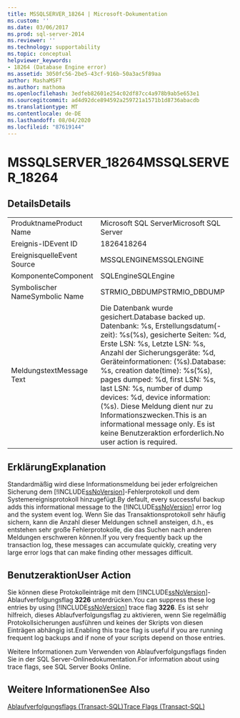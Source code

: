 ```yaml
---
title: MSSQLSERVER_18264 | Microsoft-Dokumentation
ms.custom: ''
ms.date: 03/06/2017
ms.prod: sql-server-2014
ms.reviewer: ''
ms.technology: supportability
ms.topic: conceptual
helpviewer_keywords:
- 18264 (Database Engine error)
ms.assetid: 3050fc56-2be5-43cf-916b-50a3ac5f89aa
author: MashaMSFT
ms.author: mathoma
ms.openlocfilehash: 3edfeb82601e254c02df87cc4a978b9ab5e653e1
ms.sourcegitcommit: ad4d92dce894592a259721a1571b1d8736abacdb
ms.translationtype: MT
ms.contentlocale: de-DE
ms.lasthandoff: 08/04/2020
ms.locfileid: "87619144"
---
```

# <a name="mssqlserver_18264"></a><span data-ttu-id="671aa-102">MSSQLSERVER_18264</span><span class="sxs-lookup"><span data-stu-id="671aa-102">MSSQLSERVER_18264</span></span>
    
## <a name="details"></a><span data-ttu-id="671aa-103">Details</span><span class="sxs-lookup"><span data-stu-id="671aa-103">Details</span></span>  
  
|||  
|-|-|  
|<span data-ttu-id="671aa-104">Produktname</span><span class="sxs-lookup"><span data-stu-id="671aa-104">Product Name</span></span>|<span data-ttu-id="671aa-105">Microsoft SQL Server</span><span class="sxs-lookup"><span data-stu-id="671aa-105">Microsoft SQL Server</span></span>|  
|<span data-ttu-id="671aa-106">Ereignis-ID</span><span class="sxs-lookup"><span data-stu-id="671aa-106">Event ID</span></span>|<span data-ttu-id="671aa-107">18264</span><span class="sxs-lookup"><span data-stu-id="671aa-107">18264</span></span>|  
|<span data-ttu-id="671aa-108">Ereignisquelle</span><span class="sxs-lookup"><span data-stu-id="671aa-108">Event Source</span></span>|<span data-ttu-id="671aa-109">MSSQLENGINE</span><span class="sxs-lookup"><span data-stu-id="671aa-109">MSSQLENGINE</span></span>|  
|<span data-ttu-id="671aa-110">Komponente</span><span class="sxs-lookup"><span data-stu-id="671aa-110">Component</span></span>|<span data-ttu-id="671aa-111">SQLEngine</span><span class="sxs-lookup"><span data-stu-id="671aa-111">SQLEngine</span></span>|  
|<span data-ttu-id="671aa-112">Symbolischer Name</span><span class="sxs-lookup"><span data-stu-id="671aa-112">Symbolic Name</span></span>|<span data-ttu-id="671aa-113">STRMIO_DBDUMP</span><span class="sxs-lookup"><span data-stu-id="671aa-113">STRMIO_DBDUMP</span></span>|  
|<span data-ttu-id="671aa-114">Meldungstext</span><span class="sxs-lookup"><span data-stu-id="671aa-114">Message Text</span></span>|<span data-ttu-id="671aa-115">Die Datenbank wurde gesichert.</span><span class="sxs-lookup"><span data-stu-id="671aa-115">Database backed up.</span></span> <span data-ttu-id="671aa-116">Datenbank: %s, Erstellungsdatum(-zeit): %s(%s), gesicherte Seiten: %d, Erste LSN: %s, Letzte LSN: %s, Anzahl der Sicherungsgeräte: %d, Geräteinformationen: (%s).</span><span class="sxs-lookup"><span data-stu-id="671aa-116">Database: %s, creation date(time): %s(%s), pages dumped: %d, first LSN: %s, last LSN: %s, number of dump devices: %d, device information: (%s).</span></span> <span data-ttu-id="671aa-117">Diese Meldung dient nur zu Informationszwecken.</span><span class="sxs-lookup"><span data-stu-id="671aa-117">This is an informational message only.</span></span> <span data-ttu-id="671aa-118">Es ist keine Benutzeraktion erforderlich.</span><span class="sxs-lookup"><span data-stu-id="671aa-118">No user action is required.</span></span>|  
  
## <a name="explanation"></a><span data-ttu-id="671aa-119">Erklärung</span><span class="sxs-lookup"><span data-stu-id="671aa-119">Explanation</span></span>  
 <span data-ttu-id="671aa-120">Standardmäßig wird diese Informationsmeldung bei jeder erfolgreichen Sicherung dem [!INCLUDE[ssNoVersion](../../includes/ssnoversion-md.md)]-Fehlerprotokoll und dem Systemereignisprotokoll hinzugefügt.</span><span class="sxs-lookup"><span data-stu-id="671aa-120">By default, every successful backup adds this informational message to the [!INCLUDE[ssNoVersion](../../includes/ssnoversion-md.md)] error log and the system event log.</span></span> <span data-ttu-id="671aa-121">Wenn Sie das Transaktionsprotokoll sehr häufig sichern, kann die Anzahl dieser Meldungen schnell ansteigen, d.h., es entstehen sehr große Fehlerprotokolle, die das Suchen nach anderen Meldungen erschweren können.</span><span class="sxs-lookup"><span data-stu-id="671aa-121">If you very frequently back up the transaction log, these messages can accumulate quickly, creating very large error logs that can make finding other messages difficult.</span></span>  
  
## <a name="user-action"></a><span data-ttu-id="671aa-122">Benutzeraktion</span><span class="sxs-lookup"><span data-stu-id="671aa-122">User Action</span></span>  
 <span data-ttu-id="671aa-123">Sie können diese Protokolleinträge mit dem [!INCLUDE[ssNoVersion](../../includes/ssnoversion-md.md)]-Ablaufverfolgungsflag **3226** unterdrücken.</span><span class="sxs-lookup"><span data-stu-id="671aa-123">You can suppress these log entries by using [!INCLUDE[ssNoVersion](../../includes/ssnoversion-md.md)] trace flag **3226**.</span></span> <span data-ttu-id="671aa-124">Es ist sehr hilfreich, dieses Ablaufverfolgungsflag zu aktivieren, wenn Sie regelmäßig Protokollsicherungen ausführen und keines der Skripts von diesen Einträgen abhängig ist.</span><span class="sxs-lookup"><span data-stu-id="671aa-124">Enabling this trace flag is useful if you are running frequent log backups and if none of your scripts depend on those entries.</span></span>  
  
 <span data-ttu-id="671aa-125">Weitere Informationen zum Verwenden von Ablaufverfolgungsflags finden Sie in der SQL Server-Onlinedokumentation.</span><span class="sxs-lookup"><span data-stu-id="671aa-125">For information about using trace flags, see SQL Server Books Online.</span></span>  
  
## <a name="see-also"></a><span data-ttu-id="671aa-126">Weitere Informationen</span><span class="sxs-lookup"><span data-stu-id="671aa-126">See Also</span></span>  
 [<span data-ttu-id="671aa-127">Ablaufverfolgungsflags &#40;Transact-SQL&#41;</span><span class="sxs-lookup"><span data-stu-id="671aa-127">Trace Flags &#40;Transact-SQL&#41;</span></span>](/sql/t-sql/database-console-commands/dbcc-traceon-trace-flags-transact-sql)  
  
  
